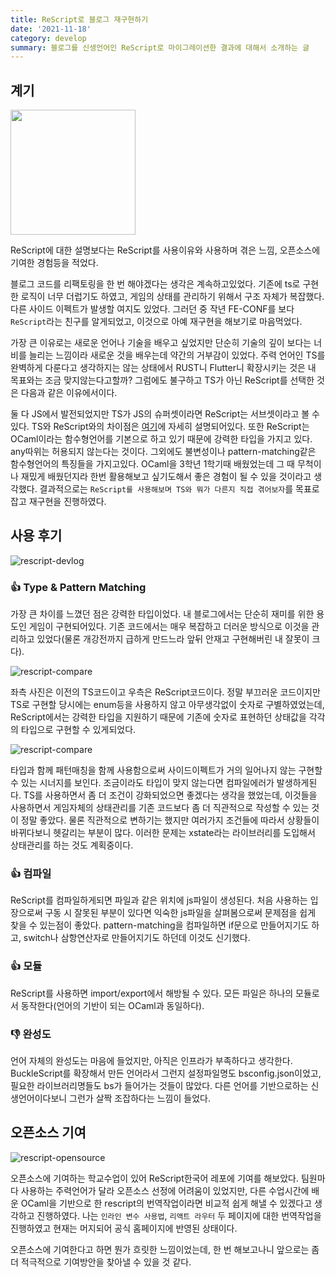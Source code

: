 ```yaml
---
title: ReScript로 블로그 재구현하기
date: '2021-11-18'
category: develop
summary: 블로그를 신생언어인 ReScript로 마이그레이션한 결과에 대해서 소개하는 글
---
```


## 계기

<img src="https://techstack-generator.vercel.app/rescript-icon.svg" width="200" />

ReScript에 대한 설명보다는 ReScript를 사용이유와 사용하며 겪은 느낌, 오픈소스에 기여한 경험등을 적었다.

블로그 코드를 리팩토링을 한 번 해야겠다는 생각은 계속하고있었다. 기존에 ts로 구현한 로직이 너무 더럽기도 하였고, 게임의 상태를 관리하기 위해서 구조 자체가 복잡했다. 다른 사이드 이펙트가 발생할 여지도 있었다. 그러던 중 작년 FE-CONF를 보다 `ReScript`라는 친구를 알게되었고, 이것으로 아예 재구현을 해보기로 마음먹었다.

가장 큰 이유로는 새로운 언어나 기술을 배우고 싶었지만 단순히 기술의 깊이 보다는 너비를 늘리는 느낌이라 새로운 것을 배우는데 약간의 거부감이 있었다. 주력 언어인 TS를 완벽하게 다룬다고 생각하지는 않는 상태에서 RUST니 Flutter니 확장시키는 것은 내 목표와는 조금 맞지않는다고할까? 그럼에도 불구하고 TS가 아닌 ReScript를 선택한 것은 다음과 같은 이유에서이다.

둘 다 JS에서 발전되었지만 TS가 JS의 슈퍼셋이라면 ReScript는 서브셋이라고 볼 수 있다. TS와 ReScript와의 차이점은 [여기](https://rescript-lang.org/docs/manual/latest/introduction#difference-vs-typescript)에 자세히 설명되어있다. 또한 ReScript는 OCaml이라는 함수형언어를 기본으로 하고 있기 때문에 강력한 타입을 가지고 있다. any따위는 허용되지 않는다는 것이다. 그외에도 불변성이나 pattern-matching같은 함수형언어의 특징들을 가지고있다. OCaml을 3학년 1학기때 배웠었는데 그 때 무척이나 재밌게 배웠던지라 한번 활용해보고 싶기도해서 좋은 경험이 될 수 있을 것이라고 생각했다. 결과적으로는 `ReScript를 사용해보며 TS와 뭐가 다른지 직접 겪어보자`를 목표로 잡고 재구현을 진행하였다.

## 사용 후기

![rescript-devlog](/develop/images/rescript-devlog.png)

### 👍 Type & Pattern Matching

가장 큰 차이를 느꼈던 점은 강력한 타입이었다. 내 블로그에서는 단순히 재미를 위한 용도인 게임이 구현되어있다. 기존 코드에서는 매우 복잡하고 더러운 방식으로 이것을 관리하고 있었다(물론 개강전까지 급하게 만드느라 앞뒤 안재고 구현해버린 내 잘못이 크다).

![rescript-compare](/develop/code/rescript-compare.png)

좌측 사진은 이전의 TS코드이고 우측은 ReScript코드이다. 정말 부끄러운 코드이지만 TS로 구현할 당시에는 enum등을 사용하지 않고 아무생각없이 숫자로 구별하였었는데, ReScript에서는 강력한 타입을 지원하기 때문에 기존에 숫자로 표현하던 상태값을 각각의 타입으로 구현할 수 있게되었다.

![rescript-compare](/develop/code/rescript-pattern-matching.png)

타입과 함께 패턴매칭을 함께 사용함으로써 사이드이펙트가 거의 일어나지 않는 구현할 수 있는 시너지를 보인다. 조금이라도 타입이 맞지 않는다면 컴파일에러가 발생하게된다. TS를 사용하면서 좀 더 조건이 강화되었으면 좋겠다는 생각을 했었는데, 이것들을 사용하면서 게임자체의 상태관리를 기존 코드보다 좀 더 직관적으로 작성할 수 있는 것이 정말 좋았다. 물론 직관적으로 변하기는 했지만 여러가지 조건들에 따라서 상황들이 바뀌다보니 헷갈리는 부분이 많다. 이러한 문제는 xstate라는 라이브러리를 도입해서 상태관리를 하는 것도 계획중이다.

### 👍 컴파일

ReScript를 컴파일하게되면 파일과 같은 위치에 js파일이 생성된다. 처음 사용하는 입장으로써 구동 시 잘못된 부분이 있다면 익숙한 js파일을 살펴봄으로써 문제점을 쉽게 찾을 수 있는점이 좋았다. pattern-matching을 컴파일하면 if문으로 만들어지기도 하고, switch나 삼항연산자로 만들어지기도 하던데 이것도 신기했다.

### 👍 모듈

ReScript를 사용하면 import/export에서 해방될 수 있다. 모든 파일은 하나의 모듈로서 동작한다(언어의 기반이 되는 OCaml과 동일하다).

### 👎 완성도

언어 자체의 완성도는 마음에 들었지만, 아직은 인프라가 부족하다고 생각한다. BuckleScript를 확장해서 만든 언어라서 그런지 설정파일명도 bsconfig.json이었고, 필요한 라이브러리명들도 bs가 들어가는 것들이 많았다. 다른 언어를 기반으로하는 신생언어이다보니 그런가 살짝 조잡하다는 느낌이 들었다.

## 오픈소스 기여

![rescript-opensource](/develop/images/rescript-opensource.png)

오픈소스에 기여하는 학교수업이 있어 ReScript한국어 레포에 기여를 해보았다. 팀원마다 사용하는 주력언어가 달라 오픈소스 선정에 어려움이 있었지만, 다른 수업시간에 배운 OCaml을 기반으로 한 rescript의 번역작업이라면 비교적 쉽게 해낼 수 있겠다고 생각하고 진행하였다. 나는 `인라인 변수 사용법`, `리액트 라우터` 두 페이지에 대한 번역작업을 진행하였고 현재는 머지되어 공식 홈페이지에 반영된 상태이다.

오픈소스에 기여한다고 하면 뭔가 흐릿한 느낌이었는데, 한 번 해보고나니 앞으로는 좀 더 적극적으로 기여방안을 찾아낼 수 있을 것 같다.
